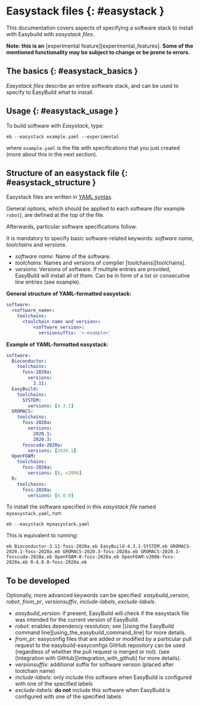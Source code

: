 # Easystack files {: #easystack }

This documentation covers aspects of specifying a software stack to
install with Easybuild with *easystack files*.

**Note: this is an**
[experimental feature][experimental_features]. **Some of the mentioned functionality may be subject to
change or be prone to errors.**

## The basics {: #easystack_basics }

*Easystack files* describe an entire software stack, and can be used to
specify to EasyBuild what to install.

## Usage {: #easystack_usage }

To build software with *Easystack*, type:

``` shell
eb --easystack example.yaml --experimental
```

where `example.yaml` is the file with specifications that you just
created (more about this in the next section).

## Structure of an easystack file {: #easystack_structure }

Easystack files are written in [YAML
syntax](https://learnxinyminutes.com/docs/yaml).

General options, which should be applied to each software (for example
`robot`), are defined at the top of the file.

Afterwards, particular software specifications follow.

It is mandatory to specify basic software-related keywords: *software
name*, *toolchains* and *versions*.

- *software name*: Name of the software.
- *toolchains*: Names and versions of compiler
    [toolchains][toolchains].
- *versions*: Versions of software. If multiple entries are provided,
EasyBuild will install all of them. Can be in form of a list or
consecutive line entries (see example).

**General structure of YAML-formatted easystack:**

``` yaml
software:
  <software_name>:
    toolchains:
      <toolchain name and version>:
          <software_version>:
            versionsuffix: '<-example>'
```

**Example of YAML-formatted easystack:**

``` yaml
software:
  Bioconductor:
    toolchains:
      foss-2020a:
        versions:
          3.11:
  EasyBuild:
    toolchains:
      SYSTEM:
        versions: [4.3.1]
  GROMACS:
    toolchains:
      foss-2020a:
        versions:
          2020.1:
          2020.3:
      fosscuda-2020a:
        versions: [2020.1]
  OpenFOAM:
    toolchains:
      foss-2020a:
        versions: [8, v2006]
  R:
    toolchains:
      foss-2020a:
        versions: [4.0.0]
```

To install the software specified in this *easystack file* named
`myeasystack.yaml`, run:

``` shell
eb --easystack myeasystack.yaml
```

This is equivalent to running:

``` shell
eb Bioconductor-3.11-foss-2020a.eb EasyBuild-4.3.1-SYSTEM.eb GROMACS-2020.1-foss-2020a.eb GROMACS-2020.3-foss-2020a.eb GROMACS-2020.1-fosscuda-2020a.eb OpenFOAM-8-foss-2020a.eb OpenFOAM-v2006-foss-2020a.eb R-4.0.0-foss-2020a.eb
```

## To be developed

Optionally, more advanced keywords can be specified:
*easybuild_version*, *robot*, *from_pr*, *versionsuffix*,
*include-labels*, *exclude-labels*.

- *easybuild_version:* if present, EasyBuild will check if the
    easystack file was intended for the current version of EasyBuild.
- *robot:* enables dependency resolution; see
    [Using the EasyBuild command line][using_the_easybuild_command_line] for
    more details.
- *from_pr:* easyconfig files that are added or modified by a
    particular pull request to the easybuild-easyconfigs GitHub
    repository can be used (regardless of whether the pull request is
    merged or not). (see [Integration with GitHub][integration_with_github] for more details).
- *versionsuffix:* additional suffix for software version (placed
    after toolchain name)
- *include-labels:* only include this software when EasyBuild is
    configured with one of the specified labels
- *exclude-labels:* **do not** include this software when EasyBuild is
    configured with one of the specified labels
